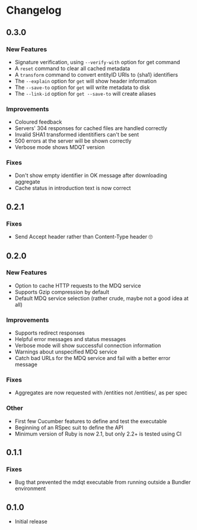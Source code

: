# Changelog

## 0.3.0

### New Features
- Signature verification, using `--verify-with` option for get command
- A `reset` command to clear all cached metadata
- A `transform` command to convert entityID URIs to {sha1} identifiers
- The `--explain` option for `get` will show header information
- The `--save-to` option for `get` will write metadata to disk
- The `--link-id` option for `get --save-to` will create aliases

### Improvements
- Coloured feedback
- Servers' 304 responses for cached files are handled correctly
- Invalid SHA1 transformed identitifiers can't be sent
- 500 errors at the server will be shown correctly
- Verbose mode shows MDQT version

### Fixes
- Don't show empty identifier in OK message after downloading aggregate
- Cache status in introduction text is now correct

## 0.2.1

### Fixes
- Send Accept header rather than Content-Type header 🙄

## 0.2.0

### New Features
- Option to cache HTTP requests to the MDQ service
- Supports Gzip compression by default
- Default MDQ service selection (rather crude, maybe not a good idea at all)

### Improvements
- Supports redirect responses
- Helpful error messages and status messages
- Verbose mode will show successful connection information
- Warnings about unspecified MDQ service
- Catch bad URLs for the MDQ service and fail with a better error message

### Fixes
- Aggregates are now requested with /entities not /entities/, as per spec

### Other
- First few Cucumber features to define and test the executable
- Beginning of an RSpec suit to define the API
- Minimum version of Ruby is now 2.1, but only 2.2+ is tested using CI

## 0.1.1

### Fixes
- Bug that prevented the mdqt executable from running outside a Bundler environment

## 0.1.0

- Initial release